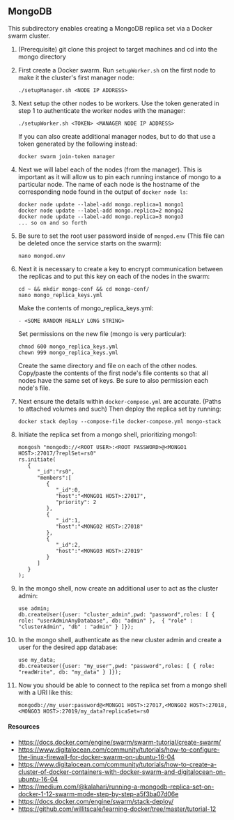 ## MongoDB

This subdirectory enables creating a MongoDB replica set via a Docker swarm
cluster.

1. (Prerequisite) git clone this project to target machines and cd into the mongo directory

2. First create a Docker swarm. Run `setupWorker.sh` on the first node to make it
the cluster's first manager node:
    
    `./setupManager.sh <NODE IP ADDRESS>`

3. Next setup the other nodes to be workers. Use the token generated in step 1
to authenticate the worker nodes with the manager:

    `./setupWorker.sh <TOKEN> <MANAGER NODE IP ADDRESS>`
    
    If you can also create additional manager nodes, but to do that use a token generated by the following instead:
    
    `docker swarm join-token manager`

4. Next we will label each of the nodes (from the manager). This is important as it will allow 
us to pin each running instance of mongo to a particular node. The name of each node is the hostname
of the corresponding node found in the output of `docker node ls`:

    ```
   docker node update --label-add mongo.replica=1 mongo1
   docker node update --label-add mongo.replica=2 mongo2
   docker node update --label-add mongo.replica=3 mongo3
   ... so on and so forth
    ```
    
5. Be sure to set the root user password inside of `mongod.env`
(This file can be deleted once the service starts on the swarm):

    `nano mongod.env`
    
6. Next it is necessary to create a key to encrypt communication between the replicas and to put this key on each 
of the nodes in the swarm:

    ```
   cd ~ && mkdir mongo-conf && cd mongo-conf/
   nano mongo_replica_keys.yml
   ```
   
   Make the contents of mongo_replica_keys.yml:
   
   ```
   - <SOME RANDOM REALLY LONG STRING>
   ```
   
   Set permissions on the new file (mongo is very particular):
   
   ```
   chmod 600 mongo_replica_keys.yml
   chown 999 mongo_replica_keys.yml
   ```
   
   Create the same directory and file on each of the other nodes. Copy/paste the contents of the first node's 
   file contents so that all nodes have the same set of keys. Be sure to also permission each node's file.
    
7. Next ensure the details within `docker-compose.yml` are accurate. (Paths to attached
 volumes and such) Then deploy the replica set by running:

    `docker stack deploy --compose-file docker-compose.yml mongo-stack`
    
8. Initiate the replica set from a mongo shell, prioritizing mongo1:

    ```
   mongosh "mongodb://<ROOT USER>:<ROOT PASSWORD>@<MONGO1 HOST>:27017/?replSet=rs0"
   rs.initiate(
       {
          "_id":"rs0",
          "members":[
             {
                "_id":0,
                "host":"<MONGO1 HOST>:27017",
                "priority": 2
             },
             {
                "_id":1,
                "host":"<MONGO2 HOST>:27018"
             },
             {
                "_id":2,
                "host":"<MONGO3 HOST>:27019"
             }
          ]
       }
   );
   ```
    
9. In the mongo shell, now create an additional user to act as the cluster admin:

    ```
    use admin;
    db.createUser({user: "cluster_admin",pwd: "password",roles: [ { role: "userAdminAnyDatabase", db: "admin" },  { "role" : "clusterAdmin", "db" : "admin" } ]});
    ```
    
10. In the mongo shell, authenticate as the new cluster admin and create a user for the desired app database:

    ```
    use my_data;
    db.createUser({user: "my_user",pwd: "password",roles: [ { role: "readWrite", db: "my_data" } ]});
    ```
    
11. Now you should be able to connect to the replica set from a mongo shell with a URI like this:

    `mongodb://my_user:password@<MONGO1 HOST>:27017,<MONGO2 HOST>:27018,<MONGO3 HOST>:27019/my_data?replicaSet=rs0`

#### Resources
- https://docs.docker.com/engine/swarm/swarm-tutorial/create-swarm/
- https://www.digitalocean.com/community/tutorials/how-to-configure-the-linux-firewall-for-docker-swarm-on-ubuntu-16-04
- https://www.digitalocean.com/community/tutorials/how-to-create-a-cluster-of-docker-containers-with-docker-swarm-and-digitalocean-on-ubuntu-16-04
- https://medium.com/@kalahari/running-a-mongodb-replica-set-on-docker-1-12-swarm-mode-step-by-step-a5f3ba07d06e
- https://docs.docker.com/engine/swarm/stack-deploy/
- https://github.com/willitscale/learning-docker/tree/master/tutorial-12